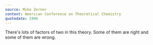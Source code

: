 ```yaml
---
source: Mike Zerner
context: American Conference on Theoretical Chemistry
quotedate: 1996
---
```

There's lots of factors of two in this theory. Some of them are right and some of them are wrong.
